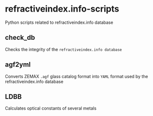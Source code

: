 # refractiveindex.info-scripts
Python scripts related to refractiveindex.info database

## check_db
Checks the integrity of the `refractiveindex.info database`

## agf2yml
Converts ZEMAX `.agf` glass catalog format into `YAML` format used by the refractiveindex.info database

## LDBB
Calculates optical constants of several metals
